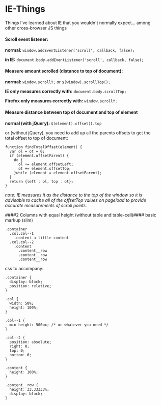 # IE-Things
Things I've learned about IE that you wouldn't normally expect... among other cross-browser JS things

#### Scroll event listener:
**normal:**
  `window.addEventListener('scroll', callback, false);`

**in IE:**
  `document.body.addEventListener('scroll', callback, false);`
  

#### Measure amount scrolled (distance to top of document):
**normal:**
  `window.scrollY;`
  or
  `$(window).scrollTop();`
  
**IE only measures correctly with:**
  `document.body.scrollTop;`
  
**Firefox only measures correctly with:**
  `window.scrollY;`


#### Measure distance between top of document and top of element
**normal (with jQuery):**
`$(element).offset().top`

or (without jQuery), you need to add up all the parents offsets to get the total offset to top of document:
```
function findTotalOffset(element) {
  var ol = ot = 0;
  if (element.offsetParent) {
    do {
      ol += element.offsetLeft;
      ot += element.offsetTop;
    }while (element = element.offsetParent);
  }
  return {left : ol, top : ot};
}
```
_note: IE measures it as the distance to the top of the window so it is advisable to cache all of the offsetTop values on pageload to provide accurate measurements of scroll points._

####2 Columns with equal height (without table and table-cell)####
basic markup (slim)
```
.container
  .col.col--1
    .content a little content
  .col.col--2
    .content
      .content__row
      .content__row
      .content__row
```

css to accompany:
```
.container {
  display: block;
  position: relative;
}

.col {
  width: 50%;
  height: 100%;
}

.col--1 {
  min-height: 500px; /* or whatever you need */
}

.col--2 {
  position: absolute;
  right: 0;
  top: 0;
  bottom: 0;
}

.content {
  height: 100%;
}

.content__row {
  height: 33.33333%;
  display: block;
}
```
